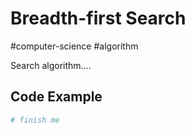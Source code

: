 # Breadth-first Search
#computer-science #algorithm 

Search algorithm....

## Code Example
```python
# finish me
```
